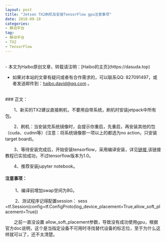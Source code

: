 ```yaml
---
layout: post
title: "Jetson TX2刷机及安装TensorFlow gpu注意事项"
date: 2018-09-18
categories:
- 移动平台
tag:
- 移动平台
- TX2
- TensorFlow
---
```


<br>
- 本文为Haibo原创文章，转载请注明：[Haibo的主页](https://dasuda.top)

- 如果对本站的文章有疑问或者有合作需求的，可以联系QQ: 827091497，或者发送邮件到：[haibo.david@qq.com](mailto:haibo.david@qq.com) 。

<br>
### 正文：

&emsp;&emsp;1、新买的TX2建议直接刷机，不要用自带系统，刷机时安装jetpack中所有包。

&emsp;&emsp;2、刷机：当安装完系统镜像时，会提示你重启，先重启，再安装其他的包（cuda、cudnn等）(注意：将系统镜像那一项以上的都选为no action，只安装target board)。

&emsp;&emsp;3、等待安装完成后，开始安装tensorflow，采用编译安装，详见[链接](https://syed-ahmed.gitbooks.io/nvidia-jetson-tx2-recipes/content/first-question.html ),该链接教程已实验成功，不过tensorflow版本为1.0。

&emsp;&emsp;4、推荐安装jupyter notebook。

#### 注意事项：
&emsp;&emsp; 1、编译前增加swap空间为8G。

&emsp;&emsp; 2、测试程序记得配置session：
sess =tf.Session(config=tf.ConfigProto(log_device_placement=True,allow_soft_placement=True))

&emsp;&emsp;之前一直没设置 allow_soft_placement参数，导致没有成功使用gpu，根据官方doc说明，这个是当指定设备不可用时寻找替代设备的标志位，至于为什么这样就可以了，还不太清楚。
